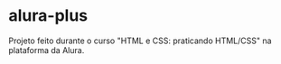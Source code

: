 # alura-plus
Projeto feito durante o curso "HTML e CSS: praticando HTML/CSS" na plataforma da Alura.
